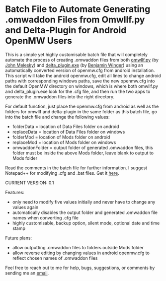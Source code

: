<h1>Batch File to Automate Generating .omwaddon Files from Omwllf.py and Delta-Plugin for Android OpenMW Users</h1>

This is a simple yet highly customisable batch file that will completely automate the process of creating .omwaddon files from both <a href="https://github.com/jmelesky/omwllf">omwllf.py</a> (by <a href="https://github.com/jmelesky">John Melesky</a>) and <a href="https://gitlab.com/bmwinger/delta-plugin/-/releases">delta_plugin.exe</a> (by <a href="https://gitlab.com/bmwinger">Benjamin Winger</a>) using an automatically converted version of openmw.cfg from android installation. This script will take the android openmw.cfg, edit all lines to change android paths with corresponding windows paths, save the new openmw.cfg into the default OpenMW directory on windows, which is where both omwllf.py and delta_plugin.exe look for the .cfg file, and then run the two apps to generate the .omwaddon files into the right directory.

For default function, just place the openmw.cfg from android as well as the folders for omwllf and delta-plugin in the same folder as this batch file, go into the batch file and change the following values:

- folderData = location of Data Files folder on android
- replaceData = location of Data Files folder on windows
- folderMod = location of Mods folder on android
- replaceMod = location of Mods folder on windows
- omwaddonFolder = output folder of generated .omwaddon files, this folder must be inside the above Mods folder, leave blank to output to Mods folder

Read the comments in the batch file for further information. I suggest Notepad++ for modifying .cfg and .bat files. Get it <a href="https://notepad-plus-plus.org/downloads/">here</a>.

CURRENT VERSION: 0.1

Features:

- only need to modify five values initially and never have to change any values again
- automatically disables the output folder and generated .omwaddon file names when converting .cfg file
- highly customisable, backup option, silent mode, optional date and time stamp

Future plans:

- allow outputting .omwaddon files to folders outside Mods folder
- allow reverse editing by changing values in android openmw.cfg to reflect chosen names of .omwaddon files

Feel free to reach out to me for help, bugs, suggestions, or comments by sending me an <a href="mailto:r_b_inc@yahoo.ca">email</a>.
